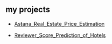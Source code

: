 ## my projects

* [Astana_Real_Estate_Price_Estimation](https://github.com/ZhanarBaken/Astana_Real_Estate_Price_Estimation)

* [Reviewer_Score_Prediction_of_Hotels](https://github.com/ZhanarBaken/prediction_hotel_rating)